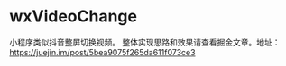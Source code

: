 # wxVideoChange
小程序类似抖音整屏切换视频。 
整体实现思路和效果请查看掘金文章。地址：https://juejin.im/post/5bea9075f265da611f073ce3
